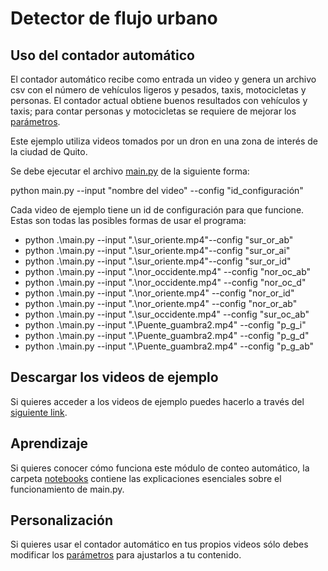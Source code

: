 # Detector de flujo urbano

## Uso del contador automático
El contador automático recibe como entrada un video y genera un archivo csv con el número de vehículos ligeros y pesados, taxis, motocicletas y personas. El contador actual obtiene buenos resultados con vehículos y taxis; para contar personas y motocicletas se requiere de mejorar los [parámetros](./parametros/README.md).

Este ejemplo utiliza videos tomados por un dron en una zona de interés de la ciudad de Quito. 

Se debe ejecutar el archivo [main.py](./main.py) de la siguiente forma:

python main.py --input "nombre del video" --config "id_configuración"

Cada video de ejemplo tiene un id de configuración para que funcione.
Estas son todas las posibles formas de usar el programa:

* python .\main.py --input ".\sur_oriente.mp4"--config "sur_or_ab"
* python .\main.py --input ".\sur_oriente.mp4"--config "sur_or_ai"
* python .\main.py --input ".\sur_oriente.mp4"--config "sur_or_id"
* python .\main.py --input ".\nor_occidente.mp4" --config "nor_oc_ab"
* python .\main.py --input ".\nor_occidente.mp4" --config "nor_oc_d"
* python .\main.py --input ".\nor_oriente.mp4" --config "nor_or_id"
* python .\main.py --input ".\nor_oriente.mp4" --config "nor_or_ab"
* python .\main.py --input ".\sur_occidente.mp4" --config "sur_oc_ab"
* python .\main.py --input ".\Puente_guambra2.mp4" --config "p_g_i"
* python .\main.py --input ".\Puente_guambra2.mp4" --config "p_g_d"
* python .\main.py --input ".\Puente_guambra2.mp4" --config "p_g_ab"

## Descargar los videos de ejemplo
Si quieres acceder a los videos de ejemplo puedes hacerlo a través del [siguiente link](https://cutt.ly/HnRDmNE).

## Aprendizaje
Si quieres conocer cómo funciona este módulo de conteo automático, la carpeta [notebooks](./notebooks/README.md) contiene las explicaciones esenciales sobre el funcionamiento de main.py.

## Personalización 
Si quieres usar el contador automático en tus propios videos sólo debes modificar los [parámetros](./parametros) para ajustarlos a tu contenido.